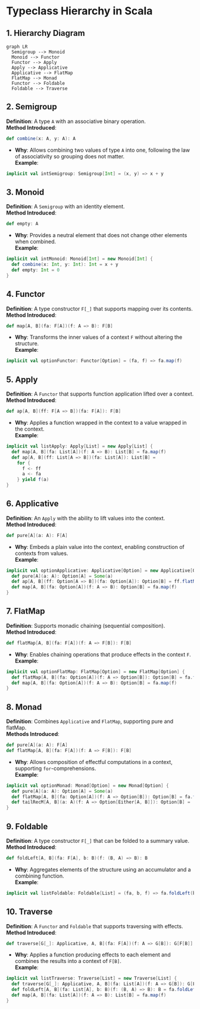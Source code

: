 # Typeclass Hierarchy in Scala

## 1. Hierarchy Diagram

```mermaid
graph LR
  Semigroup --> Monoid
  Monoid --> Functor
  Functor --> Apply
  Apply --> Applicative
  Applicative --> FlatMap
  FlatMap --> Monad
  Functor --> Foldable
  Foldable --> Traverse
```

## 2. Semigroup
**Definition**: A type `A` with an associative binary operation.  
**Method Introduced**:
```scala
def combine(x: A, y: A): A
```
- **Why**: Allows combining two values of type `A` into one, following the law of associativity so grouping does not matter.  
**Example**:
```scala
implicit val intSemigroup: Semigroup[Int] = (x, y) => x + y
```

## 3. Monoid
**Definition**: A `Semigroup` with an identity element.  
**Method Introduced**:
```scala
def empty: A
```
- **Why**: Provides a neutral element that does not change other elements when combined.  
**Example**:
```scala
implicit val intMonoid: Monoid[Int] = new Monoid[Int] {
  def combine(x: Int, y: Int): Int = x + y
  def empty: Int = 0
}
```

## 4. Functor
**Definition**: A type constructor `F[_]` that supports mapping over its contents.  
**Method Introduced**:
```scala
def map[A, B](fa: F[A])(f: A => B): F[B]
```
- **Why**: Transforms the inner values of a context `F` without altering the structure.  
**Example**:
```scala
implicit val optionFunctor: Functor[Option] = (fa, f) => fa.map(f)
```

## 5. Apply
**Definition**: A `Functor` that supports function application lifted over a context.  
**Method Introduced**:
```scala
def ap[A, B](ff: F[A => B])(fa: F[A]): F[B]
```
- **Why**: Applies a function wrapped in the context to a value wrapped in the context.  
**Example**:
```scala
implicit val listApply: Apply[List] = new Apply[List] {
  def map[A, B](fa: List[A])(f: A => B): List[B] = fa.map(f)
  def ap[A, B](ff: List[A => B])(fa: List[A]): List[B] =
    for {
      f <- ff
      a <- fa
    } yield f(a)
}
```

## 6. Applicative
**Definition**: An `Apply` with the ability to lift values into the context.  
**Method Introduced**:
```scala
def pure[A](a: A): F[A]
```
- **Why**: Embeds a plain value into the context, enabling construction of contexts from values.  
**Example**:
```scala
implicit val optionApplicative: Applicative[Option] = new Applicative[Option] {
  def pure[A](a: A): Option[A] = Some(a)
  def ap[A, B](ff: Option[A => B])(fa: Option[A]): Option[B] = ff.flatMap(f => fa.map(f))
  def map[A, B](fa: Option[A])(f: A => B): Option[B] = fa.map(f)
}
```

## 7. FlatMap
**Definition**: Supports monadic chaining (sequential composition).  
**Method Introduced**:
```scala
def flatMap[A, B](fa: F[A])(f: A => F[B]): F[B]
```
- **Why**: Enables chaining operations that produce effects in the context `F`.  
**Example**:
```scala
implicit val optionFlatMap: FlatMap[Option] = new FlatMap[Option] {
  def flatMap[A, B](fa: Option[A])(f: A => Option[B]): Option[B] = fa.flatMap(f)
  def map[A, B](fa: Option[A])(f: A => B): Option[B] = fa.map(f)
}
```

## 8. Monad
**Definition**: Combines `Applicative` and `FlatMap`, supporting pure and flatMap.  
**Methods Introduced**:
```scala
def pure[A](a: A): F[A]
def flatMap[A, B](fa: F[A])(f: A => F[B]): F[B]
```
- **Why**: Allows composition of effectful computations in a context, supporting `for`-comprehensions.  
**Example**:
```scala
implicit val optionMonad: Monad[Option] = new Monad[Option] {
  def pure[A](a: A): Option[A] = Some(a)
  def flatMap[A, B](fa: Option[A])(f: A => Option[B]): Option[B] = fa.flatMap(f)
  def tailRecM[A, B](a: A)(f: A => Option[Either[A, B]]): Option[B] = ...
}
```

## 9. Foldable
**Definition**: A type constructor `F[_]` that can be folded to a summary value.  
**Method Introduced**:
```scala
def foldLeft[A, B](fa: F[A], b: B)(f: (B, A) => B): B
```
- **Why**: Aggregates elements of the structure using an accumulator and a combining function.  
**Example**:
```scala
implicit val listFoldable: Foldable[List] = (fa, b, f) => fa.foldLeft(b)(f)
```

## 10. Traverse
**Definition**: A `Functor` and `Foldable` that supports traversing with effects.  
**Method Introduced**:
```scala
def traverse[G[_]: Applicative, A, B](fa: F[A])(f: A => G[B]): G[F[B]]
```
- **Why**: Applies a function producing effects to each element and combines the results into a context of `F[B]`.  
**Example**:
```scala
implicit val listTraverse: Traverse[List] = new Traverse[List] {
  def traverse[G[_]: Applicative, A, B](fa: List[A])(f: A => G[B]): G[List[B]] = ...
  def foldLeft[A, B](fa: List[A], b: B)(f: (B, A) => B): B = fa.foldLeft(b)(f)
  def map[A, B](fa: List[A])(f: A => B): List[B] = fa.map(f)
}
```
